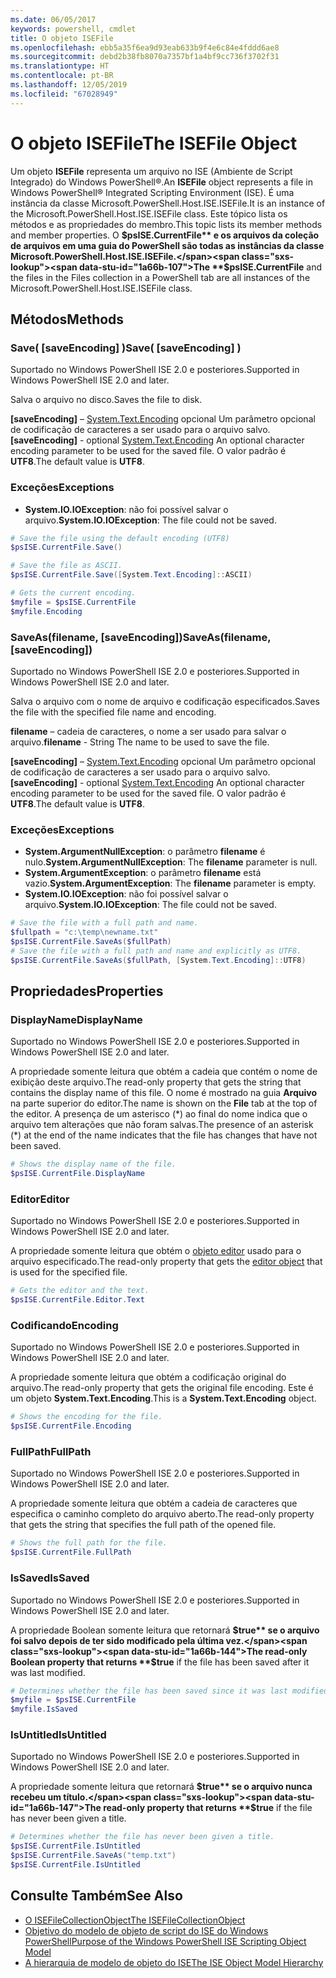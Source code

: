 ```yaml
---
ms.date: 06/05/2017
keywords: powershell, cmdlet
title: O objeto ISEFile
ms.openlocfilehash: ebb5a35f6ea9d93eab633b9f4e6c84e4fddd6ae8
ms.sourcegitcommit: debd2b38fb8070a7357bf1a4bf9cc736f3702f31
ms.translationtype: HT
ms.contentlocale: pt-BR
ms.lasthandoff: 12/05/2019
ms.locfileid: "67028949"
---
```

# <a name="the-isefile-object"></a><span data-ttu-id="1a66b-103">O objeto ISEFile</span><span class="sxs-lookup"><span data-stu-id="1a66b-103">The ISEFile Object</span></span>

<span data-ttu-id="1a66b-104">Um objeto **ISEFile** representa um arquivo no ISE (Ambiente de Script Integrado) do Windows PowerShell®.</span><span class="sxs-lookup"><span data-stu-id="1a66b-104">An **ISEFile** object represents a file in Windows PowerShell® Integrated Scripting Environment (ISE).</span></span> <span data-ttu-id="1a66b-105">É uma instância da classe Microsoft.PowerShell.Host.ISE.ISEFile.</span><span class="sxs-lookup"><span data-stu-id="1a66b-105">It is an instance of the Microsoft.PowerShell.Host.ISE.ISEFile class.</span></span> <span data-ttu-id="1a66b-106">Este tópico lista os métodos e as propriedades do membro.</span><span class="sxs-lookup"><span data-stu-id="1a66b-106">This topic lists its member methods and member properties.</span></span> <span data-ttu-id="1a66b-107">O **$psISE.CurrentFile** e os arquivos da coleção de arquivos em uma guia do PowerShell são todas as instâncias da classe Microsoft.PowerShell.Host.ISE.ISEFile.</span><span class="sxs-lookup"><span data-stu-id="1a66b-107">The **$psISE.CurrentFile** and the files in the Files collection in a PowerShell tab are all instances of the Microsoft.PowerShell.Host.ISE.ISEFile class.</span></span>

## <a name="methods"></a><span data-ttu-id="1a66b-108">Métodos</span><span class="sxs-lookup"><span data-stu-id="1a66b-108">Methods</span></span>

### <a name="save-saveencoding-"></a><span data-ttu-id="1a66b-109">Save\( \[saveEncoding\] \)</span><span class="sxs-lookup"><span data-stu-id="1a66b-109">Save\( \[saveEncoding\] \)</span></span>

<span data-ttu-id="1a66b-110">Suportado no Windows PowerShell ISE 2.0 e posteriores.</span><span class="sxs-lookup"><span data-stu-id="1a66b-110">Supported in Windows PowerShell ISE 2.0 and later.</span></span>

<span data-ttu-id="1a66b-111">Salva o arquivo no disco.</span><span class="sxs-lookup"><span data-stu-id="1a66b-111">Saves the file to disk.</span></span>

<span data-ttu-id="1a66b-112">**\[saveEncoding\]** – [System.Text.Encoding](https://msdn.microsoft.com/library/system.text.encoding.aspx) opcional Um parâmetro opcional de codificação de caracteres a ser usado para o arquivo salvo.</span><span class="sxs-lookup"><span data-stu-id="1a66b-112">**\[saveEncoding\]** - optional [System.Text.Encoding](https://msdn.microsoft.com/library/system.text.encoding.aspx) An optional character encoding parameter to be used for the saved file.</span></span> <span data-ttu-id="1a66b-113">O valor padrão é **UTF8**.</span><span class="sxs-lookup"><span data-stu-id="1a66b-113">The default value is **UTF8**.</span></span>

### <a name="exceptions"></a><span data-ttu-id="1a66b-114">Exceções</span><span class="sxs-lookup"><span data-stu-id="1a66b-114">Exceptions</span></span>

- <span data-ttu-id="1a66b-115">**System.IO.IOException**: não foi possível salvar o arquivo.</span><span class="sxs-lookup"><span data-stu-id="1a66b-115">**System.IO.IOException**: The file could not be saved.</span></span>

```powershell
# Save the file using the default encoding (UTF8)
$psISE.CurrentFile.Save()

# Save the file as ASCII.
$psISE.CurrentFile.Save([System.Text.Encoding]::ASCII)

# Gets the current encoding.
$myfile = $psISE.CurrentFile
$myfile.Encoding
```

### <a name="saveasfilename-saveencoding"></a><span data-ttu-id="1a66b-116">SaveAs\(filename, \[saveEncoding\]\)</span><span class="sxs-lookup"><span data-stu-id="1a66b-116">SaveAs\(filename, \[saveEncoding\]\)</span></span>

<span data-ttu-id="1a66b-117">Suportado no Windows PowerShell ISE 2.0 e posteriores.</span><span class="sxs-lookup"><span data-stu-id="1a66b-117">Supported in Windows PowerShell ISE 2.0 and later.</span></span>

<span data-ttu-id="1a66b-118">Salva o arquivo com o nome de arquivo e codificação especificados.</span><span class="sxs-lookup"><span data-stu-id="1a66b-118">Saves the file with the specified file name and encoding.</span></span>

<span data-ttu-id="1a66b-119">**filename** – cadeia de caracteres, o nome a ser usado para salvar o arquivo.</span><span class="sxs-lookup"><span data-stu-id="1a66b-119">**filename** - String The name to be used to save the file.</span></span>

<span data-ttu-id="1a66b-120">**\[saveEncoding\]** – [System.Text.Encoding](https://msdn.microsoft.com/library/system.text.encoding.aspx) opcional Um parâmetro opcional de codificação de caracteres a ser usado para o arquivo salvo.</span><span class="sxs-lookup"><span data-stu-id="1a66b-120">**\[saveEncoding\]** - optional [System.Text.Encoding](https://msdn.microsoft.com/library/system.text.encoding.aspx) An optional character encoding parameter to be used for the saved file.</span></span> <span data-ttu-id="1a66b-121">O valor padrão é **UTF8**.</span><span class="sxs-lookup"><span data-stu-id="1a66b-121">The default value is **UTF8**.</span></span>

### <a name="exceptions"></a><span data-ttu-id="1a66b-122">Exceções</span><span class="sxs-lookup"><span data-stu-id="1a66b-122">Exceptions</span></span>

- <span data-ttu-id="1a66b-123">**System.ArgumentNullException**: o parâmetro **filename** é nulo.</span><span class="sxs-lookup"><span data-stu-id="1a66b-123">**System.ArgumentNullException**: The **filename** parameter is null.</span></span>
- <span data-ttu-id="1a66b-124">**System.ArgumentException**: o parâmetro **filename** está vazio.</span><span class="sxs-lookup"><span data-stu-id="1a66b-124">**System.ArgumentException**: The **filename** parameter is empty.</span></span>
- <span data-ttu-id="1a66b-125">**System.IO.IOException**: não foi possível salvar o arquivo.</span><span class="sxs-lookup"><span data-stu-id="1a66b-125">**System.IO.IOException**: The file could not be saved.</span></span>

```powershell
# Save the file with a full path and name.
$fullpath = "c:\temp\newname.txt"
$psISE.CurrentFile.SaveAs($fullPath)
# Save the file with a full path and name and explicitly as UTF8.
$psISE.CurrentFile.SaveAs($fullPath, [System.Text.Encoding]::UTF8)
```

## <a name="properties"></a><span data-ttu-id="1a66b-126">Propriedades</span><span class="sxs-lookup"><span data-stu-id="1a66b-126">Properties</span></span>

### <a name="displayname"></a><span data-ttu-id="1a66b-127">DisplayName</span><span class="sxs-lookup"><span data-stu-id="1a66b-127">DisplayName</span></span>

<span data-ttu-id="1a66b-128">Suportado no Windows PowerShell ISE 2.0 e posteriores.</span><span class="sxs-lookup"><span data-stu-id="1a66b-128">Supported in Windows PowerShell ISE 2.0 and later.</span></span>

<span data-ttu-id="1a66b-129">A propriedade somente leitura que obtém a cadeia que contém o nome de exibição deste arquivo.</span><span class="sxs-lookup"><span data-stu-id="1a66b-129">The read-only property that gets the string that contains the display name of this file.</span></span> <span data-ttu-id="1a66b-130">O nome é mostrado na guia **Arquivo** na parte superior do editor.</span><span class="sxs-lookup"><span data-stu-id="1a66b-130">The name is shown on the **File** tab at the top of the editor.</span></span> <span data-ttu-id="1a66b-131">A presença de um asterisco \(\*\) ao final do nome indica que o arquivo tem alterações que não foram salvas.</span><span class="sxs-lookup"><span data-stu-id="1a66b-131">The presence of an asterisk \(\*\) at the end of the name indicates that the file has changes that have not been saved.</span></span>

```powershell
# Shows the display name of the file.
$psISE.CurrentFile.DisplayName
```

### <a name="editor"></a><span data-ttu-id="1a66b-132">Editor</span><span class="sxs-lookup"><span data-stu-id="1a66b-132">Editor</span></span>

<span data-ttu-id="1a66b-133">Suportado no Windows PowerShell ISE 2.0 e posteriores.</span><span class="sxs-lookup"><span data-stu-id="1a66b-133">Supported in Windows PowerShell ISE 2.0 and later.</span></span>

<span data-ttu-id="1a66b-134">A propriedade somente leitura que obtém o [objeto editor](The-ISEEditor-Object.md) usado para o arquivo especificado.</span><span class="sxs-lookup"><span data-stu-id="1a66b-134">The read-only property that gets the [editor object](The-ISEEditor-Object.md) that is used for the specified file.</span></span>

```powershell
# Gets the editor and the text.
$psISE.CurrentFile.Editor.Text
```

### <a name="encoding"></a><span data-ttu-id="1a66b-135">Codificando</span><span class="sxs-lookup"><span data-stu-id="1a66b-135">Encoding</span></span>

<span data-ttu-id="1a66b-136">Suportado no Windows PowerShell ISE 2.0 e posteriores.</span><span class="sxs-lookup"><span data-stu-id="1a66b-136">Supported in Windows PowerShell ISE 2.0 and later.</span></span>

<span data-ttu-id="1a66b-137">A propriedade somente leitura que obtém a codificação original do arquivo.</span><span class="sxs-lookup"><span data-stu-id="1a66b-137">The read-only property that gets the original file encoding.</span></span> <span data-ttu-id="1a66b-138">Este é um objeto **System.Text.Encoding**.</span><span class="sxs-lookup"><span data-stu-id="1a66b-138">This is a **System.Text.Encoding** object.</span></span>

```powershell
# Shows the encoding for the file.
$psISE.CurrentFile.Encoding
```

### <a name="fullpath"></a><span data-ttu-id="1a66b-139">FullPath</span><span class="sxs-lookup"><span data-stu-id="1a66b-139">FullPath</span></span>

<span data-ttu-id="1a66b-140">Suportado no Windows PowerShell ISE 2.0 e posteriores.</span><span class="sxs-lookup"><span data-stu-id="1a66b-140">Supported in Windows PowerShell ISE 2.0 and later.</span></span>

<span data-ttu-id="1a66b-141">A propriedade somente leitura que obtém a cadeia de caracteres que especifica o caminho completo do arquivo aberto.</span><span class="sxs-lookup"><span data-stu-id="1a66b-141">The read-only property that gets the string that specifies the full path of the opened file.</span></span>

```powershell
# Shows the full path for the file.
$psISE.CurrentFile.FullPath
```

### <a name="issaved"></a><span data-ttu-id="1a66b-142">IsSaved</span><span class="sxs-lookup"><span data-stu-id="1a66b-142">IsSaved</span></span>

<span data-ttu-id="1a66b-143">Suportado no Windows PowerShell ISE 2.0 e posteriores.</span><span class="sxs-lookup"><span data-stu-id="1a66b-143">Supported in Windows PowerShell ISE 2.0 and later.</span></span>

<span data-ttu-id="1a66b-144">A propriedade Boolean somente leitura que retornará **$true** se o arquivo foi salvo depois de ter sido modificado pela última vez.</span><span class="sxs-lookup"><span data-stu-id="1a66b-144">The read-only Boolean property that returns **$true** if the file has been saved after it was last modified.</span></span>

```powershell
# Determines whether the file has been saved since it was last modified.
$myfile = $psISE.CurrentFile
$myfile.IsSaved
```

### <a name="isuntitled"></a><span data-ttu-id="1a66b-145">IsUntitled</span><span class="sxs-lookup"><span data-stu-id="1a66b-145">IsUntitled</span></span>

<span data-ttu-id="1a66b-146">Suportado no Windows PowerShell ISE 2.0 e posteriores.</span><span class="sxs-lookup"><span data-stu-id="1a66b-146">Supported in Windows PowerShell ISE 2.0 and later.</span></span>

<span data-ttu-id="1a66b-147">A propriedade somente leitura que retornará **$true** se o arquivo nunca recebeu um título.</span><span class="sxs-lookup"><span data-stu-id="1a66b-147">The read-only property that returns **$true** if the file has never been given a title.</span></span>

```powershell
# Determines whether the file has never been given a title.
$psISE.CurrentFile.IsUntitled
$psISE.CurrentFile.SaveAs("temp.txt")
$psISE.CurrentFile.IsUntitled
```

## <a name="see-also"></a><span data-ttu-id="1a66b-148">Consulte Também</span><span class="sxs-lookup"><span data-stu-id="1a66b-148">See Also</span></span>

- [<span data-ttu-id="1a66b-149">O ISEFileCollectionObject</span><span class="sxs-lookup"><span data-stu-id="1a66b-149">The ISEFileCollectionObject</span></span>](The-ISEFileCollection-Object.md)
- [<span data-ttu-id="1a66b-150">Objetivo do modelo de objeto de script do ISE do Windows PowerShell</span><span class="sxs-lookup"><span data-stu-id="1a66b-150">Purpose of the Windows PowerShell ISE Scripting Object Model</span></span>](Purpose-of-the-Windows-PowerShell-ISE-Scripting-Object-Model.md)
- [<span data-ttu-id="1a66b-151">A hierarquia de modelo de objeto do ISE</span><span class="sxs-lookup"><span data-stu-id="1a66b-151">The ISE Object Model Hierarchy</span></span>](The-ISE-Object-Model-Hierarchy.md)
